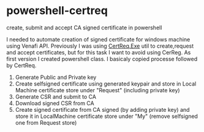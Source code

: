 # powershell-certreq
create, submit and accept CA signed certificate in powershell

I needed to automate creation of signed certificate for windows machine using Venafi API.
Previously I was using [CertReq.Exe](https://docs.microsoft.com/en-us/windows-server/administration/windows-commands/certreq_1 "Microsoft Documentation") util to create,request and accept certificates, but for this task I want to avoid using CerReg.
As first version I created powershell class. I basicaly copied processe followed by CertReq.

1. Generate Public and Private key
2. Create selfsigned certificate using generated keypair and store in Local Machine certificate store under "Request" (including private key)
3. Generate CSR and submit to CA
4. Download signed CSR from CA
5. Create signed certificate from CA signed (by adding private key) and store it in LocalMachine certificate store under "My" (remove selfsigned one from Request store)

